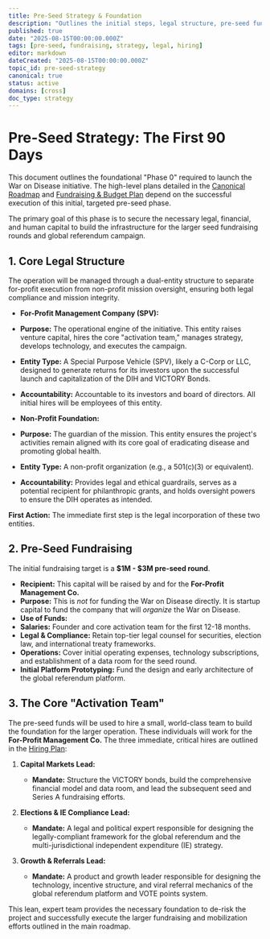 ```yaml
---
title: Pre-Seed Strategy & Foundation
description: "Outlines the initial steps, legal structure, pre-seed fundraising, and core team hiring required to launch the War on Disease initiative."
published: true
date: "2025-08-15T00:00:00.000Z"
tags: [pre-seed, fundraising, strategy, legal, hiring]
editor: markdown
dateCreated: "2025-08-15T00:00:00.000Z"
topic_id: pre-seed-strategy
canonical: true
status: active
domains: [cross]
doc_type: strategy
---
```


# Pre-Seed Strategy: The First 90 Days

This document outlines the foundational "Phase 0" required to launch the War on Disease initiative. The high-level plans detailed in the [Canonical Roadmap](./roadmap.md) and [Fundraising & Budget Plan](../economic-models/fundraising-and-budget-plan.md) depend on the successful execution of this initial, targeted pre-seed phase.

The primary goal of this phase is to secure the necessary legal, financial, and human capital to build the infrastructure for the larger seed fundraising rounds and global referendum campaign.

## 1. Core Legal Structure

The operation will be managed through a dual-entity structure to separate for-profit execution from non-profit mission oversight, ensuring both legal compliance and mission integrity.

- **For-Profit Management Company (SPV):**
- **Purpose:** The operational engine of the initiative. This entity raises venture capital, hires the core "activation team," manages strategy, develops technology, and executes the campaign.
- **Entity Type:** A Special Purpose Vehicle (SPV), likely a C-Corp or LLC, designed to generate returns for its investors upon the successful launch and capitalization of the DIH and VICTORY Bonds.
- **Accountability:** Accountable to its investors and board of directors. All initial hires will be employees of this entity.

- **Non-Profit Foundation:**
- **Purpose:** The guardian of the mission. This entity ensures the project's activities remain aligned with its core goal of eradicating disease and promoting global health.
- **Entity Type:** A non-profit organization (e.g., a 501(c)(3) or equivalent).
- **Accountability:** Provides legal and ethical guardrails, serves as a potential recipient for philanthropic grants, and holds oversight powers to ensure the DIH operates as intended.

**First Action:** The immediate first step is the legal incorporation of these two entities.

## 2. Pre-Seed Fundraising

The initial fundraising target is a **$1M - $3M pre-seed round**.

- **Recipient:** This capital will be raised by and for the **For-Profit Management Co.**
- **Purpose:** This is _not_ for funding the War on Disease directly. It is startup capital to fund the company that will _organize_ the War on Disease.
- **Use of Funds:**
- **Salaries:** Founder and core activation team for the first 12-18 months.
- **Legal & Compliance:** Retain top-tier legal counsel for securities, election law, and international treaty frameworks.
- **Operations:** Cover initial operating expenses, technology subscriptions, and establishment of a data room for the seed round.
- **Initial Platform Prototyping:** Fund the design and early architecture of the global referendum platform.

## 3. The Core "Activation Team"

The pre-seed funds will be used to hire a small, world-class team to build the foundation for the larger operation. These individuals will work for the **For-Profit Management Co.** The three immediate, critical hires are outlined in the [Hiring Plan](../careers/hiring-plan.md):

1.  **Capital Markets Lead:**
    - **Mandate:** Structure the VICTORY bonds, build the comprehensive financial model and data room, and lead the subsequent seed and Series A fundraising efforts.

2.  **Elections & IE Compliance Lead:**
    - **Mandate:** A legal and political expert responsible for designing the legally-compliant framework for the global referendum and the multi-jurisdictional independent expenditure (IE) strategy.

3.  **Growth & Referrals Lead:**
    - **Mandate:** A product and growth leader responsible for designing the technology, incentive structure, and viral referral mechanics of the global referendum platform and VOTE points system.

This lean, expert team provides the necessary foundation to de-risk the project and successfully execute the larger fundraising and mobilization efforts outlined in the main roadmap.
